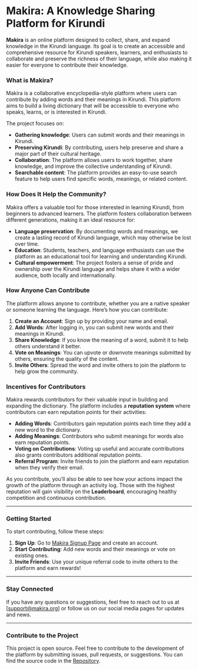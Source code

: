 
# Makira: A Knowledge Sharing Platform for Kirundi

**Makira** is an online platform designed to collect, share, and expand knowledge in the Kirundi language. Its goal is to create an accessible and comprehensive resource for Kirundi speakers, learners, and enthusiasts to collaborate and preserve the richness of their language, while also making it easier for everyone to contribute their knowledge.

### **What is Makira?**
Makira is a collaborative encyclopedia-style platform where users can contribute by adding words and their meanings in Kirundi. This platform aims to build a living dictionary that will be accessible to everyone who speaks, learns, or is interested in Kirundi.

The project focuses on:

- **Gathering knowledge**: Users can submit words and their meanings in Kirundi.
- **Preserving Kirundi**: By contributing, users help preserve and share a major part of their cultural heritage.
- **Collaboration**: The platform allows users to work together, share knowledge, and improve the collective understanding of Kirundi.
- **Searchable content**: The platform provides an easy-to-use search feature to help users find specific words, meanings, or related content.

### **How Does It Help the Community?**
Makira offers a valuable tool for those interested in learning Kirundi, from beginners to advanced learners. The platform fosters collaboration between different generations, making it an ideal resource for:

- **Language preservation**: By documenting words and meanings, we create a lasting record of Kirundi language, which may otherwise be lost over time.
- **Education**: Students, teachers, and language enthusiasts can use the platform as an educational tool for learning and understanding Kirundi.
- **Cultural empowerment**: The project fosters a sense of pride and ownership over the Kirundi language and helps share it with a wider audience, both locally and internationally.

### **How Anyone Can Contribute**
The platform allows anyone to contribute, whether you are a native speaker or someone learning the language. Here’s how you can contribute:

1. **Create an Account**: Sign up by providing your name and email.
2. **Add Words**: After logging in, you can submit new words and their meanings in Kirundi.
3. **Share Knowledge**: If you know the meaning of a word, submit it to help others understand it better.
4. **Vote on Meanings**: You can upvote or downvote meanings submitted by others, ensuring the quality of the content.
5. **Invite Others**: Spread the word and invite others to join the platform to help grow the community.

### **Incentives for Contributors**
Makira rewards contributors for their valuable input in building and expanding the dictionary. The platform includes a **reputation system** where contributors can earn reputation points for their activities:

- **Adding Words**: Contributors gain reputation points each time they add a new word to the dictionary.
- **Adding Meanings**: Contributors who submit meanings for words also earn reputation points.
- **Voting on Contributions**: Voting up useful and accurate contributions also grants contributors additional reputation points.
- **Referral Program**: Invite friends to join the platform and earn reputation when they verify their email.
  
As you contribute, you’ll also be able to see how your actions impact the growth of the platform through an activity log. Those with the highest reputation will gain visibility on the **Leaderboard**, encouraging healthy competition and continuous contribution.

---

### **Getting Started**
To start contributing, follow these steps:

1. **Sign Up**: Go to [Makira Signup Page](https://makira.org/register/) and create an account.
2. **Start Contributing**: Add new words and their meanings or vote on existing ones.
3. **Invite Friends**: Use your unique referral code to invite others to the platform and earn rewards!

---

### **Stay Connected**
If you have any questions or suggestions, feel free to reach out to us at [support@makira.org] or follow us on our social media pages for updates and news.

---

### **Contribute to the Project**
This project is open source. Feel free to contribute to the development of the platform by submitting issues, pull requests, or suggestions. You can find the source code in the [Repository](https://github.com/blasius/makira_backend_new).

